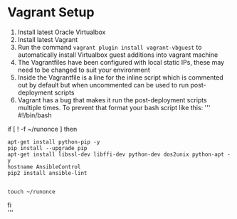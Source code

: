 # Vagrant Setup

1. Install latest Oracle Virtualbox
2. Install latest Vagrant
3. Run the command <code>vagrant plugin install vagrant-vbguest</code> to automatically install Virtualbox guest additions into vagrant machine
4. The Vagrantfiles have been configured with local static IPs, these may need to be changed to suit your environment
5. Inside the Vagrantfile is a line for the inline script which is commented out by default but when uncommented can be used to run post-deployment scripts
6. Vagrant has a bug that makes it run the post-deployment scripts multiple times.  To prevent that format your bash script like this:
'''
#!/bin/bash

if [ ! -f ~/runonce ]
then
	
	apt-get install python-pip -y
	pip install --upgrade pip
	apt-get install libssl-dev libffi-dev python-dev dos2unix python-apt -y
	hostname AnsibleControl
	pip2 install ansible-lint
	
	
	touch ~/runonce
fi	
'''
